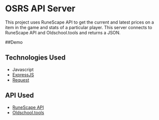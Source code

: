 # OSRS API Server

This project uses RuneScape API to get the current and latest prices on a item in the game and stats of a particular player. This server connects to RuneScape API and Oldschool.tools and returns a JSON. 


##Demo


## Technologies Used
* Javascript
* [ExpressJS](https://expressjs.com/)
* [Request](https://www.npmjs.com/package/request)


## API Used
* [RuneScape API](https://runescape.fandom.com/wiki/Application_programming_interface)
* [Oldschool.tools](https://oldschool.tools/)
